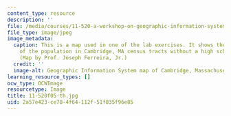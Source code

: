 ```yaml
---
content_type: resource
description: ''
file: /media/courses/11-520-a-workshop-on-geographic-information-systems-fall-2005/2a57e423ce784f64112f51f835f96e85_11-520f05-th.jpg
file_type: image/jpeg
image_metadata:
  caption: This is a map used in one of the lab exercises. It shows the percentage
    of the population in Cambridge, MA census tracts without a high school diploma.
    (Map by Prof. Joseph Ferreira, Jr.)
  credit: ''
  image-alt: Geographic Information System map of Cambridge, Massachusetts.
learning_resource_types: []
ocw_type: OCWImage
resourcetype: Image
title: 11-520f05-th.jpg
uid: 2a57e423-ce78-4f64-112f-51f835f96e85
---
```

